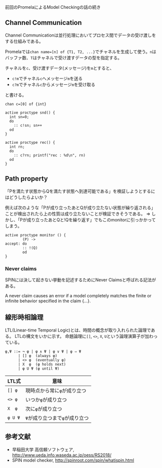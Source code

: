 前回のPromelaによるModel Checkingの話の続き

## Channel Communication
Channel Communicationは並行処理においてプロセス間でデータの受け渡しをする仕組みである。

Promelaでは`chan name=[n] of {T1, T2, ...}`でチャネルを生成して使う。`n`はバッファ数、`T`はチャネルで受け渡すデータの型を指定する。

チャネルを`c`、受け渡すデータ(メッセージ)を`m`とすると、
- `c!m`でチャネル`c`へメッセージ`m`を送る
- `c?m`でチャネル`c`からメッセージ`m`を受け取る

と書ける。

```
chan c=[0] of {int}

active proctype snd() {
  int sn=0;
  do
    :: c!sn; sn++
  od
}

active proctype rec() {
  int rn;
  do
    :: c?rn; printf("rec : %d\n", rn)
  od
}
```

## Path property
「Pを満たす状態からQを満たす状態へ到達可能である」を検証しようとするにはどうしたらよいか？

例えば次のような「Pが成り立ったあとQが成り立たない状態が繰り返される」ことが検出されたら上の性質は成り立たないことが検証できそうである。
⇒ しかし、「Pが成り立ったあとQと!Qを繰り返す」でもこのmonitorに引っかかってしまう。
```
active proctype monitor () {
        (P) ->
accept: do
        :: !(Q)
        od
}
```
### Never claims
SPINには決して起きない挙動を記述するためにNever Claimsと呼ばれる記法がある。

A never claim causes an error if a model completely matches the finite or infinite behavior specified in the claim {...}.

## 線形時相論理
LTL(Linear-time Temporal Logic)とは、時間の概念が取り入れられた論理である。
LTLの構文をいかに示す。
命題論理に`[]`, `<>`, `X`, `U`という論理演算子が加わっている。
```
φ,Ψ ::= ¬ φ | φ ∧ Ψ | φ ∨ Ψ | φ ⇒ Ψ
      | [] φ  (always φ)
      | <> φ  (eventually φ)
      | X  φ  (φ holds next)
      | φ U Ψ (φ until Ψ)
```

|LTL式|意味|
----|---- 
| `[] φ` | 現時点から常に`φ`が成り立つ |
| `<> φ` | いつか`φ`が成り立つ |
| `X  φ` | 次に`φ`が成り立つ |
| `φ U Ψ` | `Ψ`が成り立つまで`φ`が成り立つ |


## 参考文献
- 早稲田大学 高信頼ソフトウェア, http://www.ueda.info.waseda.ac.jp/oess/RS2018/
- SPIN model checker, http://spinroot.com/spin/whatispin.html
